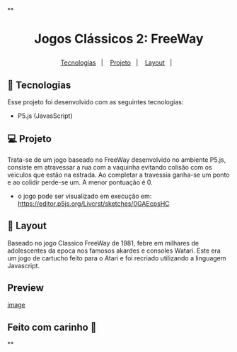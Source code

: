 **<h1 align="center">
  <p> Jogos Clássicos 2: FreeWay </>
</h1>

<p align="center">
  <a href="#-tecnologias">Tecnologias</a>&nbsp;&nbsp;&nbsp;|&nbsp;&nbsp;&nbsp;
  <a href="#-projeto">Projeto</a>&nbsp;&nbsp;&nbsp;|&nbsp;&nbsp;&nbsp;
  <a href="#-layout">Layout</a>&nbsp;&nbsp;&nbsp;|&nbsp;&nbsp;&nbsp;
</p>


## 🚀 Tecnologias

Esse projeto foi desenvolvido com as seguintes tecnologias:

- P5.js (JavasScript)

## 💻 Projeto

Trata-se de um jogo baseado no FreeWay desenvolvido no ambiente P5.js, consiste em atravessar a rua com a vaquinha evitando colisão com os veiculos que estão na estrada. Ao completar a travessia ganha-se um ponto e ao colidir perde-se um. A menor pontuação é 0.
  - o jogo pode ser visualizado em execução em: https://editor.p5js.org/Livcrst/sketches/0GAEcpsHC

## 🔖 Layout

Baseado no jogo Classico FreeWay de 1981, febre em milhares de adolescentes da epoca nos famosos akardes e consoles Watari. Este era um jogo de cartucho feito para o Atari e foi recriado utilizando a linguagem Javascript.

## Preview

[image](https://user-images.githubusercontent.com/50409673/130822272-72c13df0-42ca-4720-b8c7-459839b53439.png)

 

## Feito com carinho 💜
**
